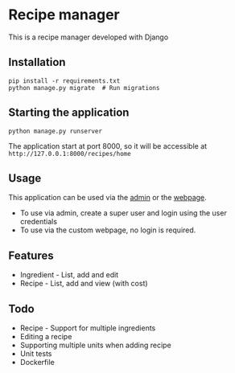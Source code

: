 # Recipe manager

This is a recipe manager developed with Django

## Installation

    pip install -r requirements.txt
    python manage.py migrate  # Run migrations


## Starting the application

    python manage.py runserver

The application start at port 8000, so it will be accessible at `http://127.0.0.1:8000/recipes/home`

## Usage

This application can be used via the [admin](/admin/recipes) or the [webpage](/recipes/).

* To use via admin, create a super user and login using the user credentials
* To use via the custom webpage, no login is required.

## Features

* Ingredient - List, add and edit 
* Recipe - List, add and view (with cost)

## Todo

* Recipe - Support for multiple ingredients
* Editing a recipe
* Supporting multiple units when adding recipe
* Unit tests
* Dockerfile
